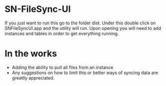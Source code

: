 SN-FileSync-UI
==============

If you just want to run this go to the folder dist. Under this double click on SNFileSyncUI.app and the utility will run. Upon opening you will need to add instances and tables in order to get everything running.

In the works
============
* Adding the ability to pull all files from an instance
* Any suggestions on how to limit this or better ways of syncing data are greatlly appreciated.
